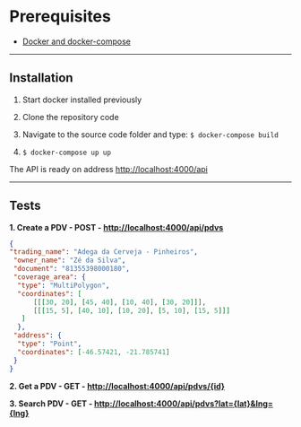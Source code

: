 Prerequisites
===================

 - [Docker and docker-compose](https://docs.docker.com/engine/installation)

----------

Installation
-------------
 1. Start docker installed previously

 2. Clone the repository code
 3. Navigate to the source code folder and type: `$ docker-compose build`
 4. `$ docker-compose up up`

The API is ready on address [http://localhost:4000/api](http://localhost:4000/api)

----------
Tests
-------------
**1. Create a PDV - POST - [http://localhost:4000/api/pdvs](http://localhost:4000/api/pdvs)**

```json
{
"trading_name": "Adega da Cerveja - Pinheiros",
 "owner_name": "Zé da Silva",
 "document": "81355398000180",
 "coverage_area": { 
  "type": "MultiPolygon", 
  "coordinates": [
	  [[[30, 20], [45, 40], [10, 40], [30, 20]]], 
	  [[[15, 5], [40, 10], [10, 20], [5, 10], [15, 5]]]
   ]
  },
 "address": { 
  "type": "Point",
  "coordinates": [-46.57421, -21.785741]
 }
}
```    
  
  **2. Get a PDV - GET - [http://localhost:4000/api/pdvs/{id}](http://localhost:4000/api/pdvs)**


  **3. Search PDV - GET - [http://localhost:4000/api/pdvs?lat={lat}&lng={lng}](http://localhost:4000/api/pdvs)**
